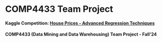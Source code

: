 # COMP4433 Team Project
#### Kaggle Competition: [House Prices - Advanced Regression Techniques](https://www.kaggle.com/competitions/house-prices-advanced-regression-techniques/data)
#### COMP4433 (Data Mining and Data Warehousing) Team Project - Fall'24
